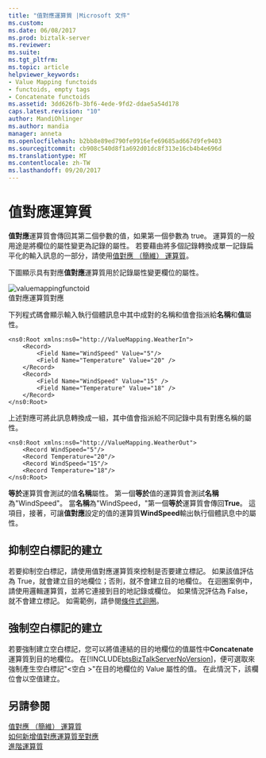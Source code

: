 ```yaml
---
title: "值對應運算質 |Microsoft 文件"
ms.custom: 
ms.date: 06/08/2017
ms.prod: biztalk-server
ms.reviewer: 
ms.suite: 
ms.tgt_pltfrm: 
ms.topic: article
helpviewer_keywords:
- Value Mapping functoids
- functoids, empty tags
- Concatenate functoids
ms.assetid: 3dd626fb-3bf6-4ede-9fd2-ddae5a54d178
caps.latest.revision: "10"
author: MandiOhlinger
ms.author: mandia
manager: anneta
ms.openlocfilehash: b2bb8e89ed790fe9916efe69685ad667d9fe9403
ms.sourcegitcommit: cb908c540d8f1a692d01dc8f313e16cb4b4e696d
ms.translationtype: MT
ms.contentlocale: zh-TW
ms.lasthandoff: 09/20/2017
---
```

# <a name="value-mapping-functoid"></a>值對應運算質
**值對應**運算質會傳回其第二個參數的值，如果第一個參數為 true。 運算質的一般用途是將欄位的屬性變更為記錄的屬性。 若要藉由將多個記錄轉換成單一記錄扁平化的輸入訊息的一部分，請使用[值對應 （簡維） 運算質](../core/value-mapping-flattening-functoid.md)。  
  
 下圖顯示具有對應**值對應**運算質用於記錄屬性變更欄位的屬性。  
  
 ![](../core/media/valuemappingfunctoid.gif "valuemappingfunctoid")  
值對應運算質對應  
  
 下列程式碼會顯示輸入執行個體訊息中其中成對的名稱和值會指派給**名稱**和**值**屬性。  
  
```  
<ns0:Root xmlns:ns0="http://ValueMapping.WeatherIn">  
    <Record>  
        <Field Name="WindSpeed" Value="5"/>   
        <Field Name="Temperature" Value="20" />  
    </Record>  
    <Record>  
        <Field Name="WindSpeed" Value="15" />  
        <Field Name="Temperature" Value="18" />  
    </Record>  
</ns0:Root>  
```  
  
 上述對應可將此訊息轉換成一組，其中值會指派給不同記錄中具有對應名稱的屬性。  
  
```  
<ns0:Root xmlns:ns0="http://ValueMapping.WeatherOut">  
    <Record WindSpeed="5"/>  
    <Record Temperature="20"/>  
    <Record WindSpeed="15"/>  
    <Record Temperature="18"/>  
</ns0:Root>  
```  
  
 **等於**運算質會測試的值**名稱**屬性。 第一個**等於**值的運算質會測試**名稱**為"WindSpeed"。 當**名稱**為"WindSpeed，"第一個**等於**運算質會傳回**True**。 這項目，接著，可讓**值對應**設定的值的運算質**WindSpeed**輸出執行個體訊息中的屬性。  
  
## <a name="suppressing-the-creation-of-empty-tags"></a>抑制空白標記的建立  
 若要抑制空白標記，請使用值對應運算質來控制是否要建立標記。 如果該值評估為 True，就會建立目的地欄位；否則，就不會建立目的地欄位。 在迴圈案例中，請使用邏輯運算質，並將它連接到目的地記錄或欄位。 如果情況評估為 False，就不會建立標記。 如需範例，請參閱[條件式迴圈](../core/conditional-looping.md)。  
  
## <a name="forcing-the-creation-of-empty-tags"></a>強制空白標記的建立  
 若要強制建立空白標記，您可以將值連結的目的地欄位的值屬性中**Concatenate**運算質到目的地欄位。  在[!INCLUDE[btsBizTalkServerNoVersion](../includes/btsbiztalkservernoversion-md.md)]，便可選取來強制產生空白標記"\<空白 >"在目的地欄位的 Value 屬性的值。 在此情況下，該欄位會以空值建立。  
  
## <a name="see-also"></a>另請參閱  
 [值對應 （簡維） 運算質](../core/value-mapping-flattening-functoid.md)   
 [如何新增值對應運算質至對應](../core/how-to-add-value-mapping-functoids-to-a-map.md)   
 [進階運算質](../core/advanced-functoids.md)
